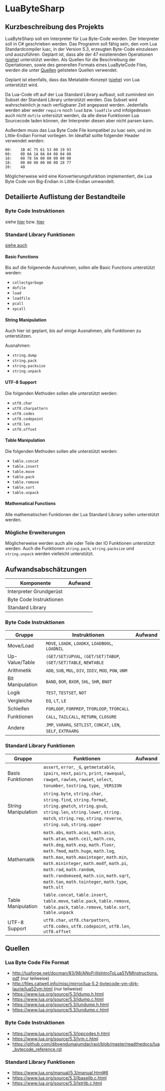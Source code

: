 # LuaByteSharp

## Kurzbeschreibung des Projekts
LuaByteSharp soll ein Interpreter für Lua Byte-Code werden. Der Interpreter soll in C# geschrieben werden.
Das Programm soll fähig sein, den vom Lua Standardcompiler luac, in der Version 5.3, erzeugten Byte-Code einzulesen und auszuführen.
Geplant ist, dass alle der 47 existierenden Operationen ([siehe](https://www.lua.org/source/5.3/lopcodes.h.html)) unterstützt werden.
Als Quellen für die Beschreibung der Opertationen, sowie des generellen Formats eines LuaByteCode Files, werden die unter [Quellen](#quellen) gelisteten Quellen verwendet.

Geplant ist ebenfalls, dass das Metatable-Konzept ([siehe](https://www.lua.org/manual/5.3/manual.html#2.4)) von Lua unterstützt wird.

Da Lua-Code oft auf der Lua Standard Library aufbaut, soll zumindest ein Subset der Standard Library unterstützt werden.
Das Subset wird wahrscheinlich je nach verfügbarer Zeit angepasst werden. Jedenfalls werden aber weder `require` noch `load` bzw. `loadfile` und infolgedessen auch nicht `dofile` untersützt werden, da alle diese Funktionen Lua Sourcecode laden können, der Interpreter diesen aber nicht parsen kann.

Außerdem muss das Lua Byte Code File kompatibel zu luac sein, und im Little-Endian Format vorliegen. Im Idealfall sollte folgender Header verwendet werden:
```
00:    1B 4C 75 61 53 00 19 93
08:    0D 0A 1A 0A 04 08 04 08
10:    08 78 56 00 00 00 00 00
18:    00 00 00 00 00 00 28 77
20:    40
```
Möglicherweise wird eine Konvertierungsfunktion implementiert, die Lua Byte Code von Big-Endian in Little-Endian umwandelt.

## Detailierte Auflistung der Bestandteile

### Byte Code Instruktionen
siehe [hier](https://www.lua.org/source/5.3/lopcodes.h.html)
bzw. [hier](https://github.com/dibyendumajumdar/ravi/blob/master/readthedocs/lua_bytecode_reference.rst)

### Standard Library Funktionen
[siehe auch](https://www.lua.org/manual/5.3/manual.html#6)
#### Basic Functions
Bis auf die folgenende Ausnahmen, sollen alle Basic Functions unterstützt werden:
* `collectgarbage`
* `dofile`
* `load`
* `loadfile`
* `pcall`
* `xpcall`

#### String Manipulation
Auch hier ist geplant, bis auf einige Ausnahmen, alle Funktionen zu unterstützen.

Ausnahmen:
* `string.dump`
* `string.pack`
* `string.packsize`
* `string.unpack`

#### UTF-8 Support
Die folgenden Methoden sollen alle unterstützt werden:
* `utf8.char`
* `utf8.charpattern`
* `utf8.codes`
* `utf8.codepoint`
* `utf8.len`
* `utf8.offset`

#### Table Manipulation
Die folgenden Methoden sollen alle unterstützt werden:
* `table.concat`
* `table.insert`
* `table.move`
* `table.pack`
* `table.remove`
* `table.sort`
* `table.unpack`

#### Mathematical Functions
Alle mathematischen Funktionen der Lua Standard Library sollen unterstützt werden.

### Mögliche Erweiterungen
Möglicherweise werden auch alle oder Teile der IO Funktionen unterstützt werden.
Auch die Funktionen `string.pack`, `string.packsize` und `string.unpack` werden vielleicht unterstützt.

## Aufwandsabschätzungen

| Komponente                | Aufwand   |
|---                        |---        |
| Interpreter Grundgerüst   |           |
| Byte Code Instruktionen   |           |
| Standard Library          |           |

### Byte Code Instruktionen

| Gruppe            | Instruktionen                                                     | Aufwand   |
|---                |---                                                                |---        |
| Move/Load         | `MOVE`, `LOADK`, `LOADKX`, `LOADBOOL`, `LOADNIL`                  |           |
| Up-Value/Table    | `(GET/SET)UPVAL`, `(GET/SET)TABUP`, `(GET/SET)TABLE`, `NEWTABLE`  |           |
| Arithmetik        | `ADD`, `SUB`, `MUL`, `DIV`, `IDIV`, `MOD`, `POW`, `UNM`           |           |
| Bit Manipulation  | `BAND`, `BOR`, `BXOR`, `SHL`, `SHR`, `BNOT`                       |           |
| Logik             | `TEST`, `TESTSET`, `NOT`                                          |           |
| Vergleiche        | `EQ`, `LT`, `LE`                                                  |           |
| Schleifen         | `FORLOOP`, `FORPREP`, `TFORLOOP`, `TFORCALL`                      |           |
| Funktionen        | `CALL`, `TAILCALL`, `RETURN`, `CLOSURE`                           |           |
| Andere            | `JMP`, `VARARG`, `SETLIST`, `CONCAT`, `LEN`, `SELF`, `EXTRAARG`   |           |


### Standard Library Funktionen

| Gruppe                | Funktionen                                                                                    | Aufwand   |
|---                    |---                                                                                            |---        |
| Basis Funktionen      | `assert`, `error`, `_G`, `getmetatable`, `ipairs`, `next`, `pairs`, `print`, `rawequal`, `rawget`, `rawlen`, `rawset`, `select`, `tonumber`, `tostring`, `type`, `_VERSION` |           |
| String Manipulation   | `string.byte`, `string.char`, `string.find`, `string.format`, `string.gmatch`, `string.gsub`, `string.len`, `string.lower`, `string. match`, `string.rep`, `string.reverse`, `string.sub`, `string.upper` |           |
| Mathematik            | `math.abs`, `math.acos`, `math.asin`, `math.atan`, `math.ceil`, `math.cos`, `math.deg`, `math.exp`, `math.floor`, `math.fmod`, `math.huge`, `math.log`, `math.max`, `math.maxinteger`, `math.min`, `math.mininteger`, `math.modf`, `math.pi`, `math.rad`, `math.random`, `math.randomseed`, `math.sin`, `math.sqrt`, `math.tan`, `math.tointeger`, `math.type`, `math.ult` |           |
| Table Manipulation    | `table.concat`, `table.insert`, `table.move`, `table.pack`, `table.remove`, `table.pack`, `table.remove`, `table.sort`, `table.unpack` |           |
| UTF-8 Support         | `utf8.char`, `utf8.charpattern`, `utf8.codes`, `utf8.codepoint`, `utf8.len`, `utf8.offset`    |           | 

## Quellen

### Lua Byte Code File Format
* http://luaforge.net/docman/83/98/ANoFrillsIntroToLua51VMInstructions.pdf (nur teilweise)
* http://files.catwell.info/misc/mirror/lua-5.2-bytecode-vm-dirk-laurie/lua52vm.html (nur teilweise)
* https://www.lua.org/source/5.3/ldump.h.html
* https://www.lua.org/source/5.3/ldump.c.html
* https://www.lua.org/source/5.3/lundump.h.html
* https://www.lua.org/source/5.3/lundump.c.html

### Byte Code Instruktionen
* https://www.lua.org/source/5.3/lopcodes.h.html
* https://www.lua.org/source/5.3/lvm.c.html
* https://github.com/dibyendumajumdar/ravi/blob/master/readthedocs/lua_bytecode_reference.rst

### Standard Library Funktionen
* https://www.lua.org/manual/5.3/manual.html#6
* https://www.lua.org/source/5.3/lbaselib.c.html
* https://www.lua.org/source/5.3/lstrlib.c.html

